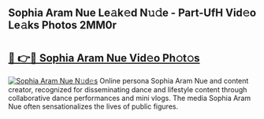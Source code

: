 ## Sophia Aram Nue Le𝚊k𝚎d N𝚞𝚍e - Part-UfH Vid𝚎o Le𝚊ks Photos 2MM0r

# <h2><a href="http://fb5tf0d.evod.top/?m=Sophia+Aram+Nue">🔗 👉🔴 Sophia Aram Nue Vid𝚎o Ph𝚘t𝚘s</a></h2>

[![Sophia Aram Nue N𝚞d𝚎s](https://i.imgur.com/8V9OHl7.gif)](http://fb5tf0d.evod.top/?m=Sophia+Aram+Nue)
Online persona Sophia Aram Nue and content creator, recognized for disseminating dance and lifestyle content through collaborative dance performances and mini vlogs. The media Sophia Aram Nue often sensationalizes the lives of public figures. 
